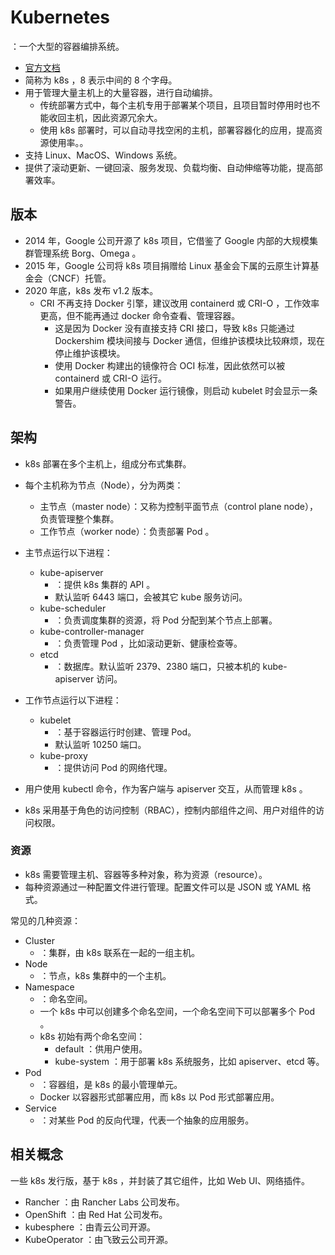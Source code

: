 # Kubernetes

：一个大型的容器编排系统。
- [官方文档](https://kubernetes.io/docs)
- 简称为 k8s ，8 表示中间的 8 个字母。
- 用于管理大量主机上的大量容器，进行自动编排。
  - 传统部署方式中，每个主机专用于部署某个项目，且项目暂时停用时也不能收回主机，因此资源冗余大。
  - 使用 k8s 部署时，可以自动寻找空闲的主机，部署容器化的应用，提高资源使用率。。
- 支持 Linux、MacOS、Windows 系统。
- 提供了滚动更新、一键回滚、服务发现、负载均衡、自动伸缩等功能，提高部署效率。

## 版本

- 2014 年，Google 公司开源了 k8s 项目，它借鉴了 Google 内部的大规模集群管理系统 Borg、Omega 。
- 2015 年，Google 公司将 k8s 项目捐赠给 Linux 基金会下属的云原生计算基金会（CNCF）托管。
- 2020 年底，k8s 发布 v1.2 版本。
  - CRI 不再支持 Docker 引擎，建议改用 containerd 或 CRI-O ，工作效率更高，但不能再通过 docker 命令查看、管理容器。
    - 这是因为 Docker 没有直接支持 CRI 接口，导致 k8s 只能通过 Dockershim 模块间接与 Docker 通信，但维护该模块比较麻烦，现在停止维护该模块。
    - 使用 Docker 构建出的镜像符合 OCI 标准，因此依然可以被 containerd 或 CRI-O 运行。
    - 如果用户继续使用 Docker 运行镜像，则启动 kubelet 时会显示一条警告。

## 架构

- k8s 部署在多个主机上，组成分布式集群。
- 每个主机称为节点（Node），分为两类：
  - 主节点（master node）：又称为控制平面节点（control plane node），负责管理整个集群。
  - 工作节点（worker node）：负责部署 Pod 。

- 主节点运行以下进程：
  - kube-apiserver
    - ：提供 k8s 集群的 API 。
    - 默认监听 6443 端口，会被其它 kube 服务访问。
  - kube-scheduler
    - ：负责调度集群的资源，将 Pod 分配到某个节点上部署。
  - kube-controller-manager
    - ：负责管理 Pod ，比如滚动更新、健康检查等。
  - etcd
    - ：数据库。默认监听 2379、2380 端口，只被本机的 kube-apiserver 访问。

- 工作节点运行以下进程：
  - kubelet
    - ：基于容器运行时创建、管理 Pod。
    - 默认监听 10250 端口。
  - kube-proxy
    - ：提供访问 Pod 的网络代理。
  <!-- - coredns -->
  <!-- - storage-provisioner -->
  <!-- pause -->

- 用户使用 kubectl 命令，作为客户端与 apiserver 交互，从而管理 k8s 。
- k8s 采用基于角色的访问控制（RBAC），控制内部组件之间、用户对组件的访问权限。

### 资源

- k8s 需要管理主机、容器等多种对象，称为资源（resource）。
- 每种资源通过一种配置文件进行管理。配置文件可以是 JSON 或 YAML 格式。

常见的几种资源：
- Cluster
  - ：集群，由 k8s 联系在一起的一组主机。
- Node
  - ：节点，k8s 集群中的一个主机。
- Namespace
  - ：命名空间。
  - 一个 k8s 中可以创建多个命名空间，一个命名空间下可以部署多个 Pod 。
  - k8s 初始有两个命名空间：
    - default ：供用户使用。
    - kube-system ：用于部署 k8s 系统服务，比如 apiserver、etcd 等。
- Pod
  - ：容器组，是 k8s 的最小管理单元。
  - Docker 以容器形式部署应用，而 k8s 以 Pod 形式部署应用。
- Service
  - ：对某些 Pod 的反向代理，代表一个抽象的应用服务。

## 相关概念

一些 k8s 发行版，基于 k8s ，并封装了其它组件，比如 Web UI、网络插件。
- Rancher ：由 Rancher Labs 公司发布。
- OpenShift ：由 Red Hat 公司发布。
- kubesphere ：由青云公司开源。
- KubeOperator ：由飞致云公司开源。
